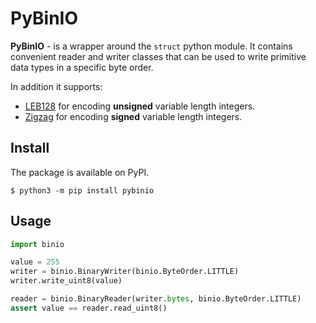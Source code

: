 # PyBinIO

**PyBinIO** - is a wrapper around the `struct` python module. It contains
convenient reader and writer classes that can be used to write primitive data
types in a specific byte order.  

In addition it supports:
- [LEB128](https://en.wikipedia.org/wiki/LEB128) for encoding **unsigned**
  variable length integers.  
- [Zigzag](https://en.wikipedia.org/wiki/Variable-length_quantity#Zigzag_encoding)
  for encoding **signed** variable length integers.  

## Install

The package is available on PyPI.

```console
$ python3 -m pip install pybinio

```

## Usage

```python
import binio

value = 255
writer = binio.BinaryWriter(binio.ByteOrder.LITTLE)
writer.write_uint8(value)

reader = binio.BinaryReader(writer.bytes, binio.ByteOrder.LITTLE)
assert value == reader.read_uint8()

```
